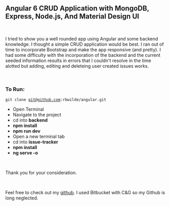 <h2>Angular 6 CRUD Application with MongoDB, Express, Node.js, And Material Design UI</h2>
</br>
<p>I tried to show you a well rounded app using Angular and some backend knowledge. I thought a simple CRUD application would be best. I ran out of time to incorporate Bootstrap and make the app responsive (and pretty). I had some difficulty with the incorporation of the backend and the current seeded information results in errors that I couldn't resolve in the time alotted but adding, editing and deleteing user created issues works.</p>
</br>

<h3>To Run:</h3>

<code>git clone git@github.com:rbwilde/angular.git</code>
</br>

<ul>
	<li>Open Terminal</li>
	<li>Navigate to the project</li>
	<li>cd into <b>backend</b></li>
	<li><b>npm install</b></li>
	<li><b>npm run dev</b></li>
	<li>Open a new terminal tab</li>
	<li>cd into <b>issue-tracker</b></li>
	<li><b>npm install</b></li>
	<li><b>ng serve -o</b></li>
</ul>

</br>

<p>Thank you for your consideration.</p>
</br>
<p>Feel free to check out my <a href="https://github.com/rbwilde">github</a>. I used Bitbucket with C&G so my Github is long neglected.</p>